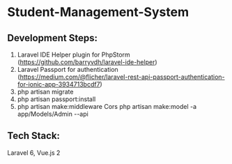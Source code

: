 # Student-Management-System

## Development Steps:

1. Laravel IDE Helper plugin for PhpStorm (https://github.com/barryvdh/laravel-ide-helper)
2. Laravel Passport for authentication (https://medium.com/@flicher/laravel-rest-api-passport-authentication-for-ionic-app-3934713bcdf7)
3. php artisan migrate
4. php artisan passport:install
5. php artisan make:middleware Cors
   php artisan make:model -a app/Models/Admin --api



## Tech Stack:

Laravel 6,
Vue.js 2
